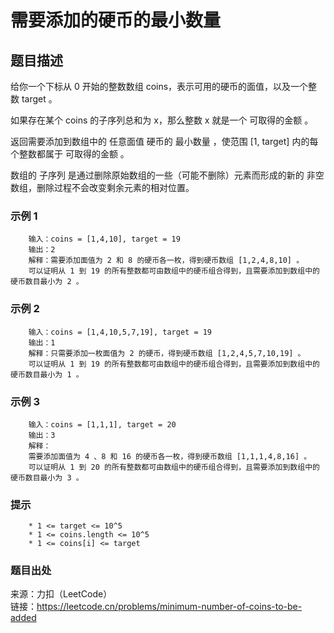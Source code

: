 # 需要添加的硬币的最小数量

## 题目描述

给你一个下标从 0 开始的整数数组 coins，表示可用的硬币的面值，以及一个整数 target 。

如果存在某个 coins 的子序列总和为 x，那么整数 x 就是一个 可取得的金额 。

返回需要添加到数组中的 任意面值 硬币的 最小数量 ，使范围 [1, target] 内的每个整数都属于 可取得的金额 。

数组的 子序列 是通过删除原始数组的一些（可能不删除）元素而形成的新的 非空 数组，删除过程不会改变剩余元素的相对位置。

### 示例 1

```text
    输入：coins = [1,4,10], target = 19
    输出：2
    解释：需要添加面值为 2 和 8 的硬币各一枚，得到硬币数组 [1,2,4,8,10] 。
    可以证明从 1 到 19 的所有整数都可由数组中的硬币组合得到，且需要添加到数组中的硬币数目最小为 2 。
```

### 示例 2

```text
    输入：coins = [1,4,10,5,7,19], target = 19
    输出：1
    解释：只需要添加一枚面值为 2 的硬币，得到硬币数组 [1,2,4,5,7,10,19] 。
    可以证明从 1 到 19 的所有整数都可由数组中的硬币组合得到，且需要添加到数组中的硬币数目最小为 1 。
```

### 示例 3

```text
    输入：coins = [1,1,1], target = 20
    输出：3
    解释：
    需要添加面值为 4 、8 和 16 的硬币各一枚，得到硬币数组 [1,1,1,4,8,16] 。 
    可以证明从 1 到 20 的所有整数都可由数组中的硬币组合得到，且需要添加到数组中的硬币数目最小为 3 。
```

### 提示

```text
    * 1 <= target <= 10^5
    * 1 <= coins.length <= 10^5
    * 1 <= coins[i] <= target
```

### 题目出处

来源：力扣（LeetCode）  
链接：<https://leetcode.cn/problems/minimum-number-of-coins-to-be-added>
